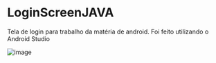 # LoginScreenJAVA

Tela de login para trabalho da matéria de android.
Foi feito utilizando o Android Studio

![image](https://user-images.githubusercontent.com/73067717/124793045-fc057e80-df23-11eb-95ec-04fd0269201c.png)
